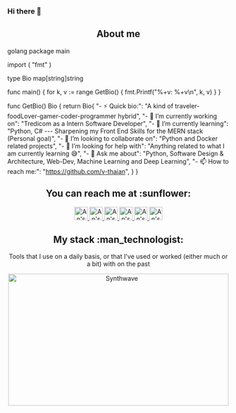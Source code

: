 ### Hi there 👋

<!--
**v-thaian/v-thaian** is a ✨ _special_ ✨ repository because its `README.md` (this file) appears on your GitHub profile.

Here are some ideas to get you started:

- 🔭 I’m currently working on ...
- 🌱 I’m currently learning ...
- 👯 I’m looking to collaborate on ...
- 🤔 I’m looking for help with ...
- 💬 Ask me about ...
- 📫 How to reach me: ...
- 😄 Pronouns: ...
- ⚡ Fun fact: ...
-->

<h2 align="center">About me</h2>

golang
package main

import (
	"fmt"
)

type Bio map[string]string

func main() {
	for k, v := range GetBio() {
		fmt.Printf("%+v: %+v\n", k, v)
	}
}

func GetBio() Bio {
	return Bio{
		"- ⚡ Quick bio:":                    "A kind of traveler-foodLover-gamer-coder-programmer hybrid",
		"- 🔭 I’m currently working on":      "Tredicom as a Intern Software Developer",
		"- 🌱 I’m currently learning":        "Python, C# --- Sharpening my Front End Skills for the MERN stack (Personal goal)",
		"- 👯 I’m looking to collaborate on": "Python and Docker related projects",
		"- 🤔 I’m looking for help with":     "Anything related to what I am currently learning 😅",
		"- 💬 Ask me about":                  "Python, Software Design & Architecture, Web-Dev, Machine Learning and Deep Learning",
		"- 📫 How to reach me:":              "https://github.com/v-thaian",
	}
}


<h2 align="center">You can reach me at :sunflower:</h2>

<p align="center">

  <a href="https://www.linkedin.com/in/an-vu-8651bb227/">
    <img src="https://www.vectorlogo.zone/logos/linkedin/linkedin-icon.svg" alt="An's LinkedIn Profile" height="30" width="30">
  </a>

  <a href="https://stackoverflow.com/users/20299097/an-v%c5%a9-th%c3%a1i">
    <img src="https://www.vectorlogo.zone/logos/stackoverflow/stackoverflow-icon.svg" alt="An's Stack Overflow Profile" height="30" width="30">
  </a>

  <a href="https://gitlab.com/v-thaian">
    <img src="https://www.vectorlogo.zone/logos/gitlab/gitlab-icon.svg" alt="An's GitLab Profile" height="30" width="30">
  </a>
  
  <a href="https://medium.com/@vuthaian13 ">
    <img src="https://www.vectorlogo.zone/logos/medium/medium-tile.svg" alt="An's Medium Profile" height="30" width="30">
  </a>
  
  <a href="https://www.youtube.com/channel/UCOlBvqgwtvFgYTIqJX_dLUQ">
    <img src="https://www.vectorlogo.zone/logos/youtube/youtube-icon.svg" alt="An's YouTube Channel" height="30" width="30">
  </a>
  
  <a href="https://www.instagram.com/give_mev/">
    <img src="https://www.vectorlogo.zone/logos/instagram/instagram-icon.svg" alt="An's Instagram Profile" height="30" width="30">
  </a>
</p>

<h2 align="center">My stack :man_technologist:</h2>

<p align="center">Tools that I use on a daily basis, or that I've used or worked (either much or a bit) with on the past</p>

<!-- <h4 align="center">Profile stats :musical_keyboard:</h4>

<p align="center"><img src="https://github-readme-stats.vercel.app/api?username=AnhellO&show_icons=true&theme=synthwave" alt="AnhellO :: Profile Stats" /></p> -->

<p align="center"><img src="https://thumbs.gfycat.com/GoodnaturedFondGaur-size_restricted.gif" alt="Synthwave" height="300" width="500"></p>
